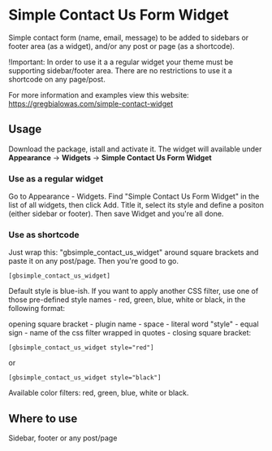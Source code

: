 # Simple Contact Us Form Widget

Simple contact form (name, email, message) to be added to sidebars or footer area (as a widget), and/or any post or page (as a shortcode).

!Important: In order to use it a a regular widget your theme must be supporting sidebar/footer area.
There are no restrictions to use it a shortcode on any page/post.

For more information and examples view this website:
https://gregbialowas.com/simple-contact-widget

## Usage

Download the package, istall and activate it. The widget will available under **Appearance** -> **Widgets** -> **Simple Contact Us Form Widget**

### Use as a regular widget

Go to Appearance - Widgets. Find "Simple Contact Us Form Widget" in the list of all widgets, then click Add. Title it, select its style and define a positon (either sidebar or footer). Then save Widget and you're all done.

### Use as shortcode

Just wrap this: "gbsimple_contact_us_widget" around square brackets and paste it on any post/page. Then you're good to go.

```
[gbsimple_contact_us_widget]
```

Default style is blue-ish. If you want to apply another CSS filter, use one of those pre-defined style names - red, green, blue, white or black, in the following format:

opening square bracket - plugin name - space - literal word "style" - equal sign - name of the css filter wrapped in quotes - closing square bracket:

```
[gbsimple_contact_us_widget style="red"]
```

or

```
[gbsimple_contact_us_widget style="black"]
```

Available color filters: red, green, blue, white or black.

## Where to use

Sidebar, footer or any post/page
